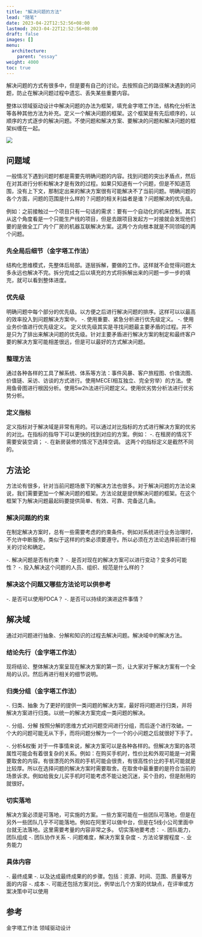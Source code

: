```yaml
---
title: "解决问题的方法"
lead: "随笔"
date: 2023-04-22T12:52:56+08:00
lastmod: 2023-04-22T12:52:56+08:00
draft: false
images: []
menu:
  architecture:
    parent: "essay"
weight: 4000
toc: true
---
```


解决问题的方式有很多中，但是要有自己的讨论。去按照自己的路径解决遇到的问题，防止在解决问题过程中遗忘、丢失某些重要内容。

整体以领域驱动设计中解决问题的办法为框架，填充金字塔工作法，结构化分析法等各种其他方法为补充。定义一个解决问题的框架。这个框架是有先后顺序的，以顺序的方式逐步的解决问题。不使问题和解决方案、要解决的问题和解决问题的框架纠缠在一起。

![](images/essay/01-04-01.webp)

## 问题域
一般情况下遇到问题时都是需要先明确问题的内容。找到问题的突出矛盾点，然后在对其进行分析和解决才是有效的过程。如果只知道有一个问题，但是不知道范围，没有上下文，那制定出来的解决方案很有可能解决不了当前问题。明确问题的各个方面，问题的范围是什么样的？问题的相关利益者是谁？问题解决的优先级。

例如：之前接触过一个项目只有一句话的需求：要有一个自动化的机床控制。其实从这个角度看是一个只能生产线的项目，但是去跟项目发起方一对接就会发现他们要的是做全工厂内个厂房的机器互联解决方案。这两个方向根本就是不同领域的两个问题。

### 先全局后细节（金字塔工作法）
结构化思维模式，先整体后局部。逐层拆解，要做的工作。这样就不会觉得问题太多永远也解决不完。拆分完成之后以填充的方式将拆解出来的问题一步一步的填充，就可以看到整体进度。

### 优先级
明确问题中每个部分的优先级。以方便之后进行解决问题的排序。这样可以以最高的效率投入到问题解决方案中。
-. 使用重要、紧急分析进行优先级定义。
-. 使用业务价值进行优先级定义。
定义优先级其实是寻找问题最主要矛盾的过程。并不是只为了排出来解决问题的优先级。针对主要矛盾进行解决方案的制定和最终客户要的解决方案可能相差很远，但是可以最好的方式解决问题。

### 整理方法
通过各种各样的工具了解系统、体系等方法：事件风暴、客户旅程图、价值流图、价值链、采访、访谈的方式进行。使用MECE(相互独立、完全穷举）的方法。使用鱼骨图进行根因分析。使用5w2h法进行问题定义。使用优劣势分析法进行优劣势分析。

### 定义指标
定义指标对于解决域是非常有用的。可以通过对比指标的方式进行解决方案的优劣的对比。在指标的指导下可以更快的找到对应的方案。例如：
-. 在租房的情况下需要安装空调；
-. 在新房装修的情况下选择空调。
这两个的指标定义是截然不同的。


## 方法论
方法论有很多，针对当前问题场景下的解决方法也很多。对于解决问题的方法论来说，我们需要更加一个解决问题的框架。方法论就是提供解决问题的框架。在这个框架下为解决问题最起码要提供简单、有效、可靠、完备这几条。

### 解决问题的约束
在制定解决方案时，总有一些需要考虑的约束条件。例如对系统进行业务治理时，不允许中断服务。类似于这样的约束必须要遵守。所以必须在方法论选择前进行相关的讨论和确定。

-. 解决问题是否有约束？
-. 是否对现在的解决方案可以进行变动？变多的可能性？
-. 投入解决这个问题的人员、组织、规范是什么样的？

### 解决这个问题又哪些方法论可以供参考
-. 是否可以使用PDCA？
-. 是否可以持续的演进这件事情？

## 解决域
通过对问题进行抽象、分解和知识的过程去解决问题。解决域中的解决方法。

### 结论先行（金字塔工作法）
现将结论、整体解决方案呈现在解决方案的第一页，让大家对于解决方案有一个全局的认识。然后再进行相关的细节说明。

### 归类分组（金字塔工作法）
-. 归类、抽象
为了更好的提供一类问题的解决方案，最好将问题进行归类，并将解决方案进行归类。以统一的解决方案完成一类问题的解决。

-. 分组、分解
按照分解的思维方式对问题空间进行分组，而后逐个进行攻破。一个大的问题可能无从下手，而将问题分解为一个一个的小问题之后就很好下手了。

-. 分析&权衡
对于一件事情来说，解决方案可以是各种各样的。但解决方案的各项属性可能会有着很复杂的关系。例如：在购买手机时，性价比和外观可能是一对需要取舍的内容。有很漂亮的外观的手机可能会很贵，有很高性价比的手机可能就是比较厚。所以在选择问题的解决方案时需要取舍。在取舍中最重要的是符合当前的场景诉求。例如给我女儿买手机时可能考虑不能让她沉迷，买个丑的，但是耐用的就很好。

### 切实落地
解决方案必须是可落地，可实施的方案。一些方案可能在一些团队可落地，但是在另外一些团队几乎不可能落地。例如在阿里可以做中台，但是在5线小公司里面中台就无法落地。这里需要考量的内容非常之多。
切实落地要考虑：
-. 团队能力，团队组成
-. 团队协作关系
-. 问题难度，解决方案复杂度
-. 方法论掌握程度
-. 业务能力

### 具体内容
-. 最终成果
-. 以及达成最终成果的的步骤。包括：资源、时间、范围、质量等方面的内容
-. 成本
-. 可能还包括方案对比，例举出几个方案的优缺点，在评审或方案决策中可以使用

## 参考
金字塔工作法
领域驱动设计